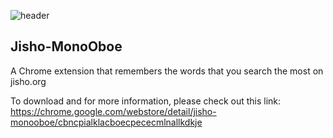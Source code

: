 ![header](https://i.imgur.com/gMHBw3h.png)
## Jisho-MonoOboe
A Chrome extension that remembers the words that you search the most on jisho.org

To download and for more information, please check out this link:
https://chrome.google.com/webstore/detail/jisho-monooboe/cbncpialklacboecpececmlnallkdkje
